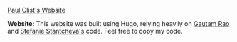 
[Paul Clist's Website](https://paulclist.github.io)


**Website:**
This website was built using Hugo, relying heavily on [Gautam Rao](https://github.com/gautamrao/gautamrao.github.io) and [Stefanie Stantcheva's](https://github.com/cschesch/stefanie-stantcheva)  code. Feel free to copy my code.
